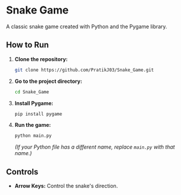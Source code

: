 # Snake Game

A classic snake game created with Python and the Pygame library.

## How to Run

1.  **Clone the repository:**

    ```bash
    git clone https://github.com/PratikJ03/Snake_Game.git
    ```

2.  **Go to the project directory:**

    ```bash
    cd Snake_Game
    ```

3.  **Install Pygame:**

    ```bash
    pip install pygame
    ```

4.  **Run the game:**

    ```bash
    python main.py
    ```

    *(If your Python file has a different name, replace `main.py` with that name.)*

## Controls

  * **Arrow Keys:** Control the snake's direction.

